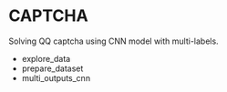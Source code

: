 # CAPTCHA

Solving QQ captcha using CNN model with multi-labels.

- explore_data
- prepare_dataset
- multi_outputs_cnn